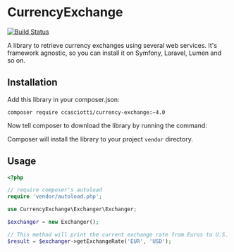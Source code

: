 CurrencyExchange
=================
[![Build Status](https://travis-ci.org/teknoman/currency-exchange.svg?branch=master)](https://travis-ci.org/teknoman/currency-exchange)

A library to retrieve currency exchanges using several web services. It's framework agnostic, so you can install it on Symfony, Laravel, Lumen and so on.

## Installation
Add this library in your composer.json:

```shell
composer require ccasciotti/currency-exchange:~4.0
```

Now tell composer to download the library by running the command:

Composer will install the library to your project `vendor` directory.
## Usage

```php
<?php

// require composer's autoload
require 'vendor/autoload.php';

use CurrencyExchange\Exchanger\Exchanger;

$exchanger = new Exchanger();

// This method will print the current exchange rate from Euros to U.S. Dollars using default web service (YahooFinance)
$result = $exchanger->getExchangeRate('EUR', 'USD');
```
